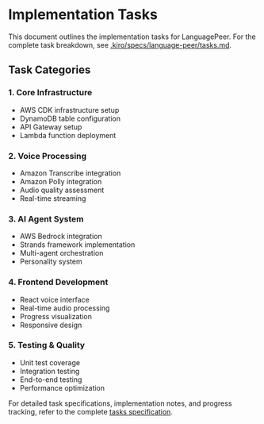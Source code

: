 # Implementation Tasks

This document outlines the implementation tasks for LanguagePeer. For the complete task breakdown, see [.kiro/specs/language-peer/tasks.md](../.kiro/specs/language-peer/tasks.md).

## Task Categories

### 1. Core Infrastructure
- AWS CDK infrastructure setup
- DynamoDB table configuration
- API Gateway setup
- Lambda function deployment

### 2. Voice Processing
- Amazon Transcribe integration
- Amazon Polly integration
- Audio quality assessment
- Real-time streaming

### 3. AI Agent System
- AWS Bedrock integration
- Strands framework implementation
- Multi-agent orchestration
- Personality system

### 4. Frontend Development
- React voice interface
- Real-time audio processing
- Progress visualization
- Responsive design

### 5. Testing & Quality
- Unit test coverage
- Integration testing
- End-to-end testing
- Performance optimization

For detailed task specifications, implementation notes, and progress tracking, refer to the complete [tasks specification](../.kiro/specs/language-peer/tasks.md).